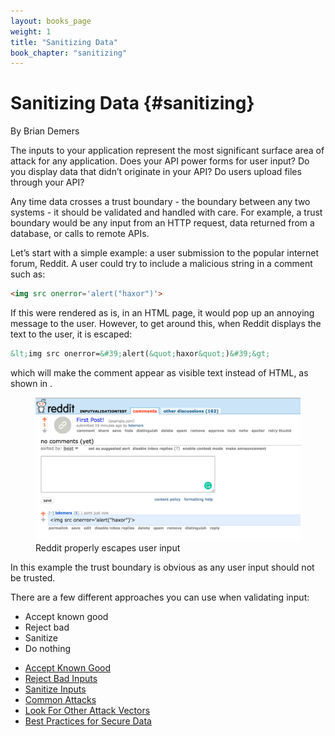 ```yaml
---
layout: books_page
weight: 1
title: "Sanitizing Data"
book_chapter: "sanitizing"
---
```

# Sanitizing Data {#sanitizing}

<div class="chapter-author">By Brian Demers</div>

The inputs to your application represent the most significant surface area of attack for any application. Does your API power forms for user input? Do you display data that didn’t originate in your API? Do users upload files through your API?

Any time data crosses a trust boundary - the boundary between any two systems - it should be validated and handled with care. For example, a trust boundary would be any input from an HTTP request, data returned from a database, or calls to remote APIs.

Let’s start with a simple example: a user submission to the popular internet forum, Reddit.  A user could try to include a malicious string in a comment such as:

```html
<img src onerror='alert("haxor")'>
```

If this were rendered as is, in an HTML page, it would pop up an annoying message to the user.  However, to get around this, when Reddit displays the text to the user, it is escaped:

```html
&lt;img src onerror=&#39;alert(&quot;haxor&quot;)&#39;&gt;
```

which will make the comment appear as visible text instead of HTML, as shown in <a href="#fig_sanitizing_reddit" class="figref"></a>.

<figure id="fig_sanitizing_reddit">
  <img src="./images/reddit.png" alt=""/>
  <figcaption>Reddit properly escapes user input</figcaption>
</figure>

In this example the trust boundary is obvious as any user input should not be trusted.

There are a few different approaches you can use when validating input:

* Accept known good
* Reject bad
* Sanitize
* Do nothing







<section class="chapter-subsection-list"><ul><li><a href="/books/api-security/sanitizing/accept-good">Accept Known Good</a></li><li><a href="/books/api-security/sanitizing/reject-bad">Reject Bad Inputs</a></li><li><a href="/books/api-security/sanitizing/sanitize-inputs">Sanitize Inputs</a></li><li><a href="/books/api-security/sanitizing/common-attacks">Common Attacks</a></li><li><a href="/books/api-security/sanitizing/attack-vectors">Look For Other Attack Vectors</a></li><li><a href="/books/api-security/sanitizing/best-practices">Best Practices for Secure Data</a></li></ul></section>